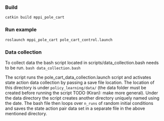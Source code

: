 ### Build

`catkin build mppi_pole_cart`

### Run example

`roslaunch mppi_pole_cart pole_cart_control.launch`


### Data collection
To collect data the bash script located in scripts/data_collection.bash needs to be run.
`bash data_collection.bash`

The script runs the pole_cart_data_collection.launch script and activates state action data collection by passing a save file location. The location of this directory is under `policy_learning/data/` (the data folder must be created before running the script TODO (Kiran): make more general). Under the data directory the script creates another directory uniquely named using the date.
The bash file then loops over `n_runs` of random initial conditions and saves the state action pair data set in a separate file in the above mentioned directory. 
